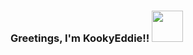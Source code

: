 ### Greetings, I'm KookyEddie!!    <img src="https://media.giphy.com/media/888R35MJTmDxQfRzfS/giphy.gif" width="50">
#

